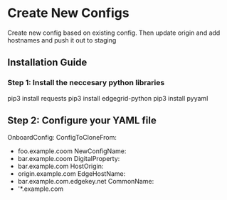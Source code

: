 # Create New Configs

Create new config based on existing config. Then update origin and add hostnames and push it out to staging

## Installation Guide

### Step 1: Install the neccesary python libraries

pip3 install requests
pip3 install edgegrid-python
pip3 install pyyaml

## Step 2: Configure your YAML file

OnboardConfig:
 ConfigToCloneFrom:
  - foo.example.coom
 NewConfigName:
  - bar.example.coom
 DigitalProperty:
  - bar.example.com
 HostOrigin:
  - origin.example.com
 EdgeHostName:
  - bar.example.com.edgekey.net
 CommonName:
  - '*.example.com
